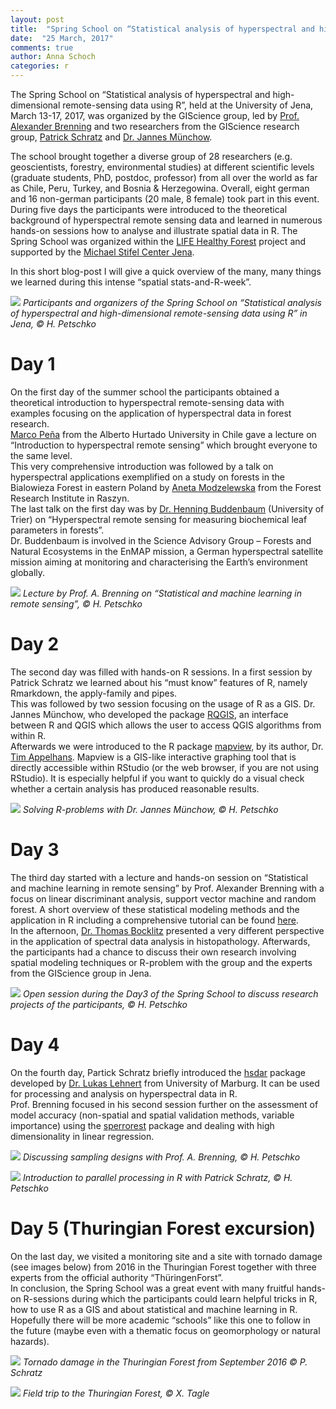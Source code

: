 ```yaml
---
layout: post
title:  "Spring School on “Statistical analysis of hyperspectral and high-dimensional remote-sensing data using R”: a report"
date:  "25 March, 2017"
comments: true
author: Anna Schoch
categories: r
---
```


The Spring School on “Statistical analysis of hyperspectral and high-dimensional remote-sensing data using R”, held at the University of Jena, March 13-17, 2017, was organized by the GIScience group, led by [Prof. Alexander Brenning](http://www.geographie.uni-jena.de/Brenning.html) and two researchers from the GIScience research group, [Patrick Schratz](https://pat-s.github.io/) and [Dr. Jannes Münchow](http://www.geographie.uni-jena.de/Muenchow.html).  

The school brought together a diverse group of 28 researchers (e.g. geoscientists, forestry, environmental studies) at different scientific levels (graduate students, PhD, postdoc, professor) from all over the world as far as Chile, Peru, Turkey, and Bosnia & Herzegowina. Overall, eight german and 16 non-german participants (20 male, 8 female) took part in this event. During five days the participants were introduced to the theoretical background of hyperspectral remote sensing data and learned in numerous hands-on sessions how to analyse and illustrate spatial data in R. The Spring School was organized within the [LIFE Healthy Forest](http://www.lifehealthyforest.com/) project and supported by the [Michael Stifel Center Jena](http://www.mscj.uni-jena.de/).  

In this short blog-post I will give a quick overview of the many, many things we learned during this intense “spatial stats-and-R-week”.

![](/images/spring-school-jena1.jpg)
*Participants and organizers of the Spring School on “Statistical analysis of hyperspectral and high-dimensional remote-sensing data using R” in Jena, © H. Petschko*

# Day 1

On the first day of the summer school the participants obtained a theoretical introduction to hyperspectral remote-sensing data with examples focusing on the application of hyperspectral data in forest research.  
[Marco Peña](http://geografia.uahurtado.cl/index.php/2013/04/08/marco-pena/) from the Alberto Hurtado University in Chile gave a lecture on “Introduction to hyperspectral remote sensing” which brought everyone to the same level.  
This very comprehensive introduction was followed by a talk on hyperspectral applications exemplified on a study on forests in the Bialowieza Forest in eastern Poland by [Aneta Modzelewska](https://www.ibles.pl/en/web/guest/searchresult2?p_p_id=62_INSTANCE_4tsRtmXIKRuY&p_p_mode=view&_62_INSTANCE_4tsRtmXIKRuY_struts_action=/journal_articles/view&_62_INSTANCE_4tsRtmXIKRuY_groupId=10180&_62_INSTANCE_4tsRtmXIKRuY_articleId=6409308&indexMode=true&group=10180&highlighting=Modzelewska) from the Forest Research Institute in Raszyn.  
The last talk on the first day was by [Dr. Henning Buddenbaum](https://www.uni-trier.de/index.php?id=49651) (University of Trier) on “Hyperspectral remote sensing for measuring biochemical leaf parameters in forests”.  
Dr. Buddenbaum is involved in the Science Advisory Group – Forests and Natural Ecosystems in the EnMAP mission, a German hyperspectral satellite mission aiming at monitoring and characterising the Earth’s environment globally.

![](/images/spring-school-jena6.jpg)
*Lecture by Prof. A. Brenning on “Statistical and machine learning in remote sensing”, © H. Petschko*

# Day 2

The second day was filled with hands-on R sessions. In a first session by Patrick Schratz we learned about his “must know” features of R, namely Rmarkdown, the apply-family and pipes.  
This was followed by two session focusing on the usage of R as a GIS. Dr. Jannes Münchow, who developed the package [RQGIS](http://jannes-m.github.io/RQGIS/index.html), an interface between R and QGIS which allows the user to access QGIS algorithms from within R.  
Afterwards we were introduced to the R package [mapview](https://github.com/environmentalinformatics-marburg/mapview), by its author, Dr. [Tim Appelhans](https://github.com/tim-salabim). 
Mapview is a GIS-like interactive graphing tool that is directly accessible within RStudio (or the web browser, if you are not using RStudio). 
It is especially helpful if you want to quickly do a visual check whether a certain analysis has produced reasonable results.

![](/images/spring-school-jena2.jpg)
*Solving R-problems with Dr. Jannes Münchow, © H. Petschko*

# Day 3

The third day started with a lecture and hands-on session on “Statistical and machine learning in remote sensing” by Prof. Alexander Brenning with a focus on linear discriminant analysis, support vector machine and random forest. 
A short overview of these statistical modeling methods and the application in R including a comprehensive tutorial can be found [here](http://r-spatial.org/r/2017/03/13/sperrorest-update.html).  
In the afternoon, [Dr. Thomas Bocklitz](https://www.ipc.uni-jena.de/members.php?lang=en&id=14) presented a very different perspective in the application of spectral data analysis in histopathology. Afterwards, the participants had a chance to discuss their own research involving spatial modeling techniques or R-problem with the group and the experts from the GIScience group in Jena.

![](/images/spring-school-jena3.jpg)
*Open session during the Day3 of the Spring School to discuss research projects of the participants, © H. Petschko*

# Day 4

On the fourth day, Partick Schratz briefly introduced the [hsdar](https://cran.r-project.org/web/packages/hsdar/vignettes/Hsdar-intro.pdf) package developed by [Dr. Lukas Lehnert](https://www.uni-marburg.de/fb19/fachgebiete/klimageographie/lehnertl/) from University of Marburg. It can be used for processing and analysis on hyperspectral data in R.  
Prof. Brenning focused in his second session further on the assessment of model accuracy (non-spatial and spatial validation methods, variable importance) using the [sperrorest](https://pat-s.github.io/sperrorest/index.html) package and dealing with high dimensionality in linear regression.

![](/images/spring-school-jena4.jpg)
*Discussing sampling designs with Prof. A. Brenning, © H. Petschko*

![](/images/spring-school-jena5.jpg)
*Introduction to parallel processing in R with Patrick Schratz, © H. Petschko*

# Day 5 (Thuringian Forest excursion)

On the last day, we visited a monitoring site and a site with tornado damage (see images below) from 2016 in the Thuringian Forest together with three experts from the official authority “ThüringenForst”.  
In conclusion, the Spring School was a great event with many fruitful hands-on R-sessions during which the participants could learn helpful tricks in R, how to use R as a GIS and about statistical and machine learning in R. Hopefully there will be more academic “schools” like this one to follow in the future (maybe even with a thematic focus on geomorphology or natural hazards).


![](/images/spring-school-jena7.jpg)
*Tornado damage in the Thuringian Forest from September 2016 © P. Schratz*

![](/images/spring-school-jena8.jpg)
*Field trip to the Thuringian Forest, © X. Tagle*
